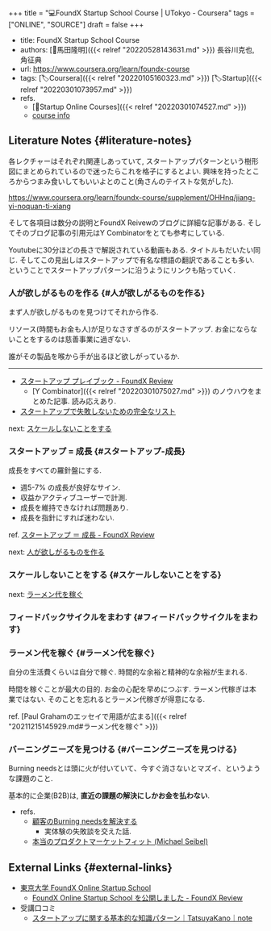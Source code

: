 +++
title = "💻FoundX Startup School Course | UTokyo - Coursera"
tags = ["ONLINE", "SOURCE"]
draft = false
+++

-   title: FoundX Startup School Course
-   authors: [👨馬田隆明]({{< relref "20220528143631.md" >}}) 長谷川克也, 角征典
-   url: <https://www.coursera.org/learn/foundx-course>
-   tags: [🏷Coursera]({{< relref "20220105160323.md" >}}) [🏷Startup]({{< relref "20220301073957.md" >}})
-   refs.
    -   [📝Startup Online Courses]({{< relref "20220301074527.md" >}})
    -   [course info](https://www.coursera.org/learn/foundx-course/home/info)


## Literature Notes {#literature-notes}

各レクチャーはそれぞれ関連しあっていて, スタートアップパターンという樹形図にまとめられているので迷ったらこれを格子にするとよい. 興味を持ったところからつまみ食いしてもいいよとのこと(角さんのテイストな気がした).

<https://www.coursera.org/learn/foundx-course/supplement/OHHnq/jiang-yi-noquan-ti-xiang>

そして各項目は数分の説明とFoundX Reivewのブログに詳細な記事がある. そしてそのブログ記事の引用元はY Combinatorをとても参考にしている.

Youtubeに30分ほどの長さで解説されている動画もある. タイトルもだいたい同じ. そしてこの見出しはスタートアップで有名な標語の翻訳であることも多い. ということでスタートアップパターンに沿うようにリンクも貼っていく.


### 人が欲しがるものを作る {#人が欲しがるものを作る}

まず人が欲しがるものを見つけてそれから作る.

リソース(時間もお金も人)が足りなさすぎるのがスタートアップ. お金にならないことをするのは慈善事業に過ぎない.

誰がその製品を喉から手が出るほど欲しがっているか.

---

-   [スタートアップ プレイブック - FoundX Review](https://review.foundx.jp/entry/startup_playbook_sam_altman_y_combinator)
    -   [Y Combinator]({{< relref "20220301075027.md" >}}) のノウハウをまとめた記事. 読み応えあり.
-   [スタートアップで失敗しないための完全なリスト](https://review.foundx.jp/entry/how-not-to-fail)

next: [スケールしないことをする](#スケールしないことをする)


### スタートアップ = 成長 {#スタートアップ-成長}

成長をすべての羅針盤にする.

-   週5-7% の成長が良好なサイン.
-   収益かアクティブユーザーで計測.
-   成長を維持できなければ問題あり.
-   成長を指針にすれば迷わない.

ref. [スタートアップ ＝ 成長 - FoundX Review](https://review.foundx.jp/entry/startup-growth)

next: [人が欲しがるものを作る](#人が欲しがるものを作る)


### スケールしないことをする {#スケールしないことをする}

next: [ラーメン代を稼ぐ](#ラーメン代を稼ぐ)


### フィードバックサイクルをまわす {#フィードバックサイクルをまわす}


### ラーメン代を稼ぐ {#ラーメン代を稼ぐ}

自分の生活費くらいは自分で稼ぐ. 時間的な余裕と精神的な余裕が生まれる.

時間を稼ぐことが最大の目的. お金の心配を早めにつぶす. ラーメン代稼ぎは本業ではない. そのことを忘れるとラーメン代稼ぎが得意になる.

ref. [Paul Grahamのエッセイで用語が広まる]({{< relref "20211215145929.md#ラーメン代を稼ぐ" >}})


### バーニングニーズを見つける {#バーニングニーズを見つける}

Burning needsとは頭に火が付いていて、今すぐ消さないとマズイ、というような課題のこと.

基本的に企業(B2B)は, **直近の課題の解決にしかお金を払わない**.

-   refs.
    -   [顧客のBurning needsを解決する](https://chikathreesix.com/burning-needs)
        -   実体験の失敗談を交えた話.
    -   [本当のプロダクトマーケットフィット (Michael Seibel)](https://review.foundx.jp/entry/the-real-product-market-fit)


## External Links {#external-links}

-   [東京大学 FoundX Online Startup School](https://school.foundx.jp/)
    -   [FoundX Online Startup School を公開しました - FoundX Review](https://review.foundx.jp/entry/online-starutp-school)
-   受講口コミ
    -   [スタートアップに関する基本的な知識パターン｜TatsuyaKano｜note](https://note.com/tatsuoo000/n/n529c3ca89181)
